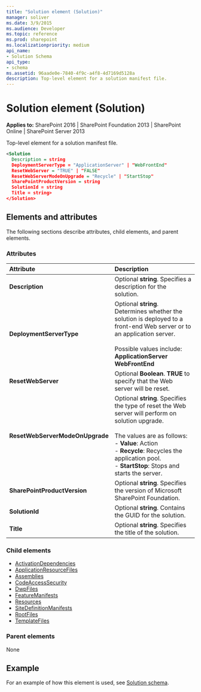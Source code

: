 ```yaml
---
title: "Solution element (Solution)"
manager: soliver
ms.date: 3/9/2015
ms.audience: Developer
ms.topic: reference
ms.prod: sharepoint
ms.localizationpriority: medium
api_name:
- Solution Schema
api_type:
- schema
ms.assetid: 96aade0e-7840-4f9c-a4f8-4d7169d5128a
description: Top-level element for a solution manifest file.
---
```


# Solution element (Solution)

**Applies to:** SharePoint 2016 | SharePoint Foundation 2013 | SharePoint Online | SharePoint Server 2013
  
Top-level element for a solution manifest file.
  
```XML
<Solution 
  Description = string 
  DeploymentServerType = "ApplicationServer" | "WebFrontEnd"
  ResetWebServer = "TRUE" | "FALSE" 
  ResetWebServerModeOnUpgrade = "Recycle" | "StartStop" 
  SharePointProductVersion = string
  SolutionId = string 
  Title = string>
</Solution>
```

## Elements and attributes

The following sections describe attributes, child elements, and parent elements.

### Attributes

|**Attribute**|**Description**|
|:-----|:-----|
|**Description** <br/> |Optional **string**. Specifies a description for the solution.  <br/> |
|**DeploymentServerType** <br/> | Optional **string**. Determines whether the solution is deployed to a front-end Web server or to an application server.<br/><br/>Possible values include:<br/>**ApplicationServer** <br/> **WebFrontEnd** <br/> |
|**ResetWebServer** <br/> |Optional **Boolean**. **TRUE** to specify that the Web server will be reset.  <br/> |
|**ResetWebServerModeOnUpgrade** <br/> |Optional **string**. Specifies the type of reset the Web server will perform on solution upgrade.<br/><br/>The values are as follows:<br/>- **Value**: Action<br/>- **Recycle**: Recycles the application pool.<br/>- **StartStop**: Stops and starts the server. <br/> |
|**SharePointProductVersion** <br/> |Optional **string**. Specifies the version of Microsoft SharePoint Foundation.  <br/> |
|**SolutionId** <br/> |Optional **string**. Contains the GUID for the solution.  <br/> |
|**Title** <br/> |Optional **string**. Specifies the title of the solution.  <br/> |
   
### Child elements

- [ActivationDependencies](activationdependencies-element-solution.md)
- [ApplicationResourceFiles](applicationresourcefiles-element-solution.md)
- [Assemblies](assemblies-element-solutionassemblies.md)
- [CodeAccessSecurity](codeaccesssecurity-element-solution.md)
- [DwpFiles](dwpfiles-element-solution.md)
- [FeatureManifests](featuremanifests-element-solution.md)
- [Resources](resources-element-solution.md)
- [SiteDefinitionManifests](sitedefinitionmanifests-element-solution.md)
- [RootFiles](rootfiles-element-solution.md)
- [TemplateFiles](templatefiles-element-solution.md)
   
### Parent elements

None
   
## Example

For an example of how this element is used, see [Solution schema](solution-schema.md).
  

